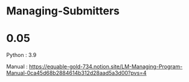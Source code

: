 # Managing-Submitters
# 0.05

Python : 3.9


Manual : https://equable-gold-734.notion.site/LM-Managing-Program-Manual-0ca45d68b2884614b312d28aad5a3d00?pvs=4
